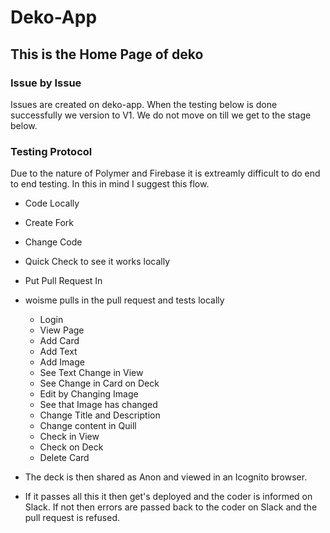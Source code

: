 # Deko-App
## This is the Home Page of deko

### Issue by Issue
Issues are created on deko-app. When the testing below is done successfully we version to V1. We do not move on till we get to the stage below.

### Testing Protocol

Due to the nature of Polymer and Firebase it is extreamly difficult to do end to end testing. In this in mind I suggest this flow.

* Code Locally
* Create Fork
* Change Code
* Quick Check to see it works locally
* Put Pull Request In
* woisme pulls in the pull request and tests locally
  - Login
  - View Page
  - Add Card
  - Add Text
  - Add Image
  - See Text Change in View
  - See Change in Card on Deck
  - Edit by Changing Image
  - See that Image has changed
  - Change Title and Description
  - Change content in Quill
  - Check in View
  - Check on Deck
  - Delete Card

* The deck is then shared as Anon and viewed in an Icognito browser.

* If it passes all this it then get's deployed and the coder is informed on Slack. If not then errors are passed back to the coder on Slack and the pull request is refused.

